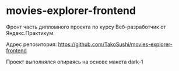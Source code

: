 # movies-explorer-frontend

Фронт часть дипломного проекта по курсу Веб-разработчик от Яндекс.Практикум.

Адрес репозитория: https://github.com/TakoSushi/movies-explorer-frontend

Проект выполнялся опираясь на основе макета dark-1

